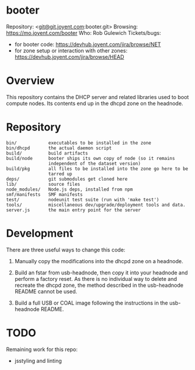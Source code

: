 # booter

Repository: <git@git.joyent.com:booter.git>
Browsing: <https://mo.joyent.com/booter>
Who: Rob Gulewich
Tickets/bugs:
* for booter code:
  <https://devhub.joyent.com/jira/browse/NET>
* for zone setup or interaction with other zones:
  <https://devhub.joyent.com/jira/browse/HEAD>


# Overview

This repository contains the DHCP server and related libraries used to
boot compute nodes.  Its contents end up in the dhcpd zone on the
headnode.


# Repository

    bin/            executables to be installed in the zone
    bin/dhcpd       the actual daemon script
    build/          build artifacts
    build/node      booter ships its own copy of node (so it remains
                    independent of the dataset version)
    build/pkg       all files to be installed into the zone go here to be
                    tarred up
    deps/           git submodules get cloned here
    lib/            source files
    node_modules/   Node.js deps, installed from npm
    smf/manifests   SMF manifests
    test/           nodeunit test suite (run with 'make test')
    tools/          miscellaneous dev/upgrade/deployment tools and data.
    server.js       the main entry point for the server


# Development

There are three useful ways to change this code:

1. Manually copy the modifications into the dhcpd zone on a headnode.

2. Build an fstar from usb-headnode, then copy it into your headnode and
perform a factory reset.  As there is no individual way to delete and
recreate the dhcpd zone, the method described in the usb-headnode README
cannot be used.

3. Build a full USB or COAL image following the instructions in the
usb-headnode README.


# TODO

Remaining work for this repo:

* jsstyling and linting

